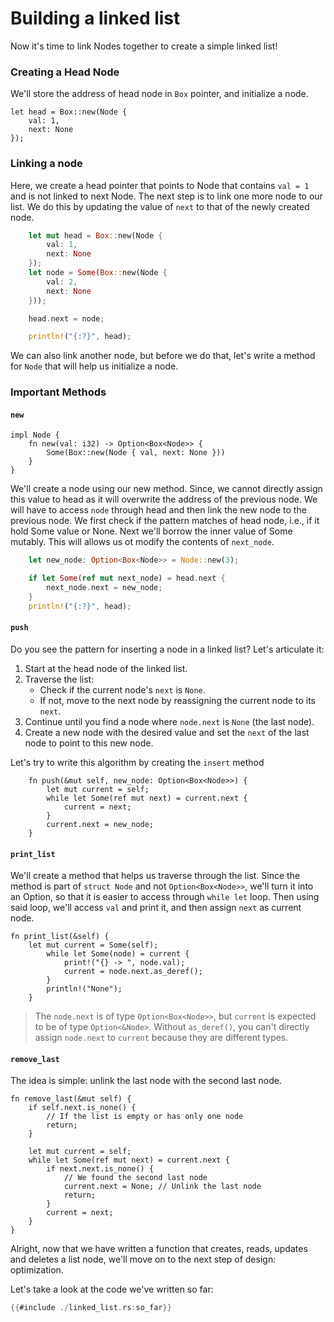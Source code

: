 # Building a linked list

Now it's time to link Nodes together to create a simple linked list!

### Creating a Head Node

We'll store the address of head node in `Box` pointer, and initialize a node.

```rust,ignore
let head = Box::new(Node {
    val: 1,
    next: None
});
```

### Linking a node
Here, we create a head pointer that points to Node that contains `val = 1` and is not linked to next Node.
The next step is to link one more node to our list. We do this by updating the value of `next` to that of the newly created node.

```rust
    let mut head = Box::new(Node {
        val: 1,
        next: None
    });
    let node = Some(Box::new(Node {
        val: 2,
        next: None
    }));

    head.next = node;

    println!("{:?}", head);
```

We can also link another node, but before we do that, let's write a method for `Node` that will help us initialize a node.

### Important Methods

#### `new`
```rust,ignore
impl Node {
    fn new(val: i32) -> Option<Box<Node>> {
        Some(Box::new(Node { val, next: None }))
    }
}
```

We'll create a node using our new method. Since, we cannot directly assign this value to head as it will overwrite the address of the previous node. We will have to access `node` through head and then link the new node to the previous node. We first check if the pattern matches of head node, i.e., if it hold Some value or None. Next we'll borrow the inner value of Some mutably. This will allows us ot modify the contents of `next_node`.

```rust
    let new_node: Option<Box<Node>> = Node::new(3);

    if let Some(ref mut next_node) = head.next {
        next_node.next = new_node;
    }
    println!("{:?}", head);
```

#### `push`

Do you see the pattern for inserting a node in a linked list? Let's articulate it:

1. Start at the head node of the linked list.
2. Traverse the list:
   - Check if the current node's `next` is `None`.
   - If not, move to the next node by reassigning the current node to its `next`.
3. Continue until you find a node where `node.next` is `None` (the last node).
4. Create a new node with the desired value and set the `next` of the last node to point to this new node.

Let's try to write this algorithm by creating the `insert` method

```rust,ignore
    fn push(&mut self, new_node: Option<Box<Node>>) {
        let mut current = self;
        while let Some(ref mut next) = current.next {
            current = next;
        }
        current.next = new_node;
    }
```

#### `print_list`

We'll create a method that helps us traverse through the list.
Since the method is part of `struct Node` and not `Option<Box<Node>>`, we'll turn it into an Option, so that it is easier to access through `while let` loop. Then using said loop, we'll access `val` and print it, and then assign `next` as current node.

```rust,ignore
fn print_list(&self) {
    let mut current = Some(self);
        while let Some(node) = current {
            print!("{} -> ", node.val);
            current = node.next.as_deref();
        }
        println!("None");
    }
```
> The `node.next` is of type `Option<Box<Node>>`, but `current` is expected to be of type `Option<&Node>`. Without `as_deref()`, you can't directly assign `node.next` to `current` because they are different types.


#### `remove_last`

The idea is simple: unlink the last node with the second last node.

```rust,ignore
fn remove_last(&mut self) {
    if self.next.is_none() {
        // If the list is empty or has only one node
        return;
    }

    let mut current = self;
    while let Some(ref mut next) = current.next {
        if next.next.is_none() {
            // We found the second last node
            current.next = None; // Unlink the last node
            return;
        }
        current = next;
    }
}
```

Alright, now that we have written a function that creates, reads, updates and deletes a list node, we'll move on to the next step of design: optimization.

Let's take a look at the code we've written so far:

```rust
{{#include ./linked_list.rs:so_far}}